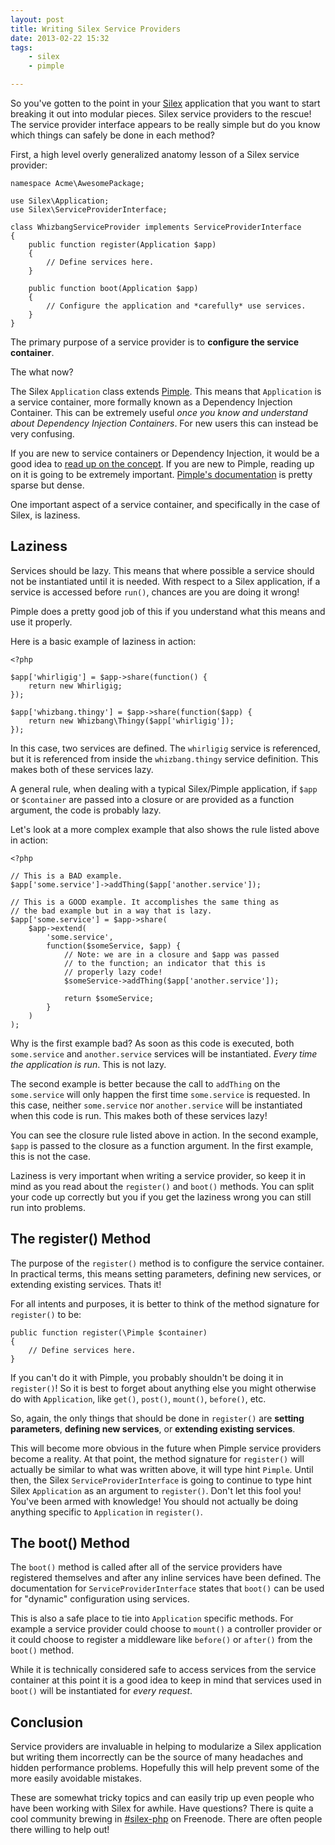 ```yaml
---
layout: post
title: Writing Silex Service Providers
date: 2013-02-22 15:32
tags:
    - silex
    - pimple

---
```


So you've gotten to the point in your [Silex](http://silex.sensiolabs.org/)
application that you want to start breaking it out into modular pieces.
Silex service providers to the rescue! The service provider interface appears to
be really simple but do you know which things can safely be done in each method?

First, a high level overly generalized anatomy lesson of a Silex service provider:

    namespace Acme\AwesomePackage;
    
    use Silex\Application;
    use Silex\ServiceProviderInterface;

    class WhizbangServiceProvider implements ServiceProviderInterface
    {
        public function register(Application $app)
        {
            // Define services here.
        }
        
        public function boot(Application $app)
        {
            // Configure the application and *carefully* use services.
        }
    }

The primary purpose of a service provider is to **configure the service container**.

The what now?

The Silex `Application` class extends [Pimple](http://pimple.sensiolabs.org/).
This means that `Application` is a service container, more formally known as a
Dependency Injection Container. This can be extremely useful *once you know and
understand about Dependency Injection Containers*. For new users this can
instead be very confusing.

If you are new to service containers or Dependency Injection, it would be a good
idea to [read up on the concept](http://lmgtfy.com/?q=dependency+injection+container).
If you are new to Pimple, reading up on it is going to be extremely important.
[Pimple's documentation](http://pimple.sensiolabs.org) is pretty sparse but dense.

One important aspect of a service container, and specifically in the case of Silex,
is laziness.


## Laziness

Services should be lazy. This means that where possible a service should not
be instantiated until it is needed. With respect to a Silex application, if
a service is accessed before `run()`, chances are you are doing it wrong!

Pimple does a pretty good job of this if you understand what this means
and use it properly.

Here is a basic example of laziness in action:

    <?php
    
    $app['whirligig'] = $app->share(function() {
        return new Whirligig;
    });
    
    $app['whizbang.thingy'] = $app->share(function($app) {
        return new Whizbang\Thingy($app['whirligig']);
    });

In this case, two services are defined. The `whirligig` service is
referenced, but it is referenced from inside the `whizbang.thingy`
service definition. This makes both of these services lazy.

A general rule, when dealing with a typical Silex/Pimple application,
if `$app` or `$container` are passed into a closure or are provided as
a function argument, the code is probably lazy.

Let's look at a more complex example that also shows the rule listed
above in action:

    <?php
    
    // This is a BAD example.
    $app['some.service']->addThing($app['another.service']);
    
    // This is a GOOD example. It accomplishes the same thing as
    // the bad example but in a way that is lazy.
    $app['some.service'] = $app->share(
        $app->extend(
            'some.service',
            function($someService, $app) {
                // Note: we are in a closure and $app was passed
                // to the function; an indicator that this is
                // properly lazy code!
                $someService->addThing($app['another.service']);
                
                return $someService;
            }
        )
    );


Why is the first example bad? As soon as this code is executed, both
`some.service` and `another.service` services will be instantiated.
*Every time the application is run*. This is not lazy.

The second example is better because the call to `addThing` on the
`some.service` will only happen the first time `some.service` is
requested. In this case, neither `some.service` nor `another.service`
will be instantiated when this code is run. This makes both of these
services lazy!

You can see the closure rule listed above in action. In the second example,
`$app` is passed to the closure as a function argument. In the first example,
this is not the case.

Laziness is very important when writing a service provider, so keep it in mind
as you read about the `register()` and `boot()` methods. You can split your
code up correctly but you if you get the laziness wrong you can still run into
problems.


## The register() Method

The purpose of the `register()` method is to configure the service container. In
practical terms, this means setting parameters, defining new services, or
extending existing services. Thats it!

For all intents and purposes, it is better to think of the method signature for
`register()` to be:

    public function register(\Pimple $container)
    {
        // Define services here.
    }

If you can't do it with Pimple, you probably shouldn't be doing it in `register()`!
So it is best to forget about anything else you might otherwise do with `Application`,
like `get()`, `post()`, `mount()`, `before()`, etc.

So, again, the only things that should be done in `register()` are **setting
parameters**, **defining new services**, or **extending existing services**.

This will become more obvious in the future when Pimple service providers
become a reality. At that point, the method signature for `register()` will actually
be similar to what was written above, it will type hint `Pimple`. Until then, the Silex
`ServiceProviderInterface` is going to continue to type hint Silex `Application` as an
argument to `register()`. Don't let this fool you! You've been armed with knowledge!
You should not actually be doing anything specific to `Application` in `register()`.


## The boot() Method

The `boot()` method is called after all of the service providers have registered
themselves and after any inline services have been defined. The documentation for
`ServiceProviderInterface` states that `boot()` can be used for "dynamic"
configuration using services.

This is also a safe place to tie into `Application` specific methods. For example
a service provider could choose to `mount()` a controller provider or it could
choose to register a middleware like `before()` or `after()` from the `boot()`
method.

While it is technically considered safe to access services from the service container
at this point it is a good idea to keep in mind that services used in `boot()` will be
instantiated for *every request*.


## Conclusion

Service providers are invaluable in helping to modularize a Silex application but
writing them incorrectly can be the source of many headaches and hidden performance
problems. Hopefully this will help prevent some of the more easily avoidable mistakes.

These are somewhat tricky topics and can easily trip up even people who have been
working with Silex for awhile. Have questions? There is quite a cool community brewing
in [#silex-php](irc://irc.freenode.net/silex-php) on Freenode. There are often people
there willing to help out!